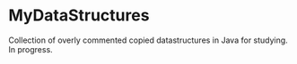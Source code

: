 # MyDataStructures
Collection of overly commented copied datastructures in Java for studying. In progress.
